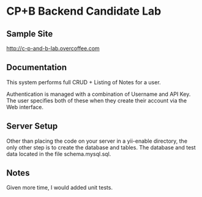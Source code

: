 # CP+B Backend Candidate Lab

## Sample Site
http://c-p-and-b-lab.overcoffee.com

## Documentation

This system performs full CRUD + Listing of Notes for a user.

Authentication is managed with a combination of Username and API Key.  The user specifies both of these when they create their account via the Web interface.

## Server Setup

Other than placing the code on your server in a yii-enable directory, the only other step is to create the database and tables.  The database and test data located in the file schema.mysql.sql.

## Notes

Given more time, I would added unit tests.